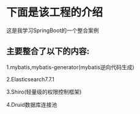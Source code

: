# 下面是该工程的介绍
这是我学习SpringBoot的一个整合案例  
## 主要整合了以下的内容:  
1.mybatis,mybatis-generator(mybatis逆向代码生成)  

2.Elasticsearch7.7.1  

3.Shiro(轻量级的权限控制框架)  

4.Druid数据库连接池 
